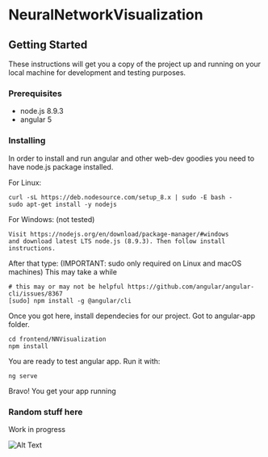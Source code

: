 # NeuralNetworkVisualization

## Getting Started

These instructions will get you a copy of the project up and running on your local machine for development and testing purposes.

### Prerequisites

* node.js 8.9.3
* angular 5

### Installing

In order to install and run angular and other web-dev goodies you need to have node.js package installed.

For Linux:
```
curl -sL https://deb.nodesource.com/setup_8.x | sudo -E bash -
sudo apt-get install -y nodejs
```

For Windows: (not tested)
```
Visit https://nodejs.org/en/download/package-manager/#windows
and download latest LTS node.js (8.9.3). Then follow install instructions. 
```

After that type: (IMPORTANT: sudo only required on Linux and macOS machines)
This may take a while
```
# this may or may not be helpful https://github.com/angular/angular-cli/issues/8367
[sudo] npm install -g @angular/cli
```

Once you got here, install dependecies for our project. Got to angular-app folder.

```
cd frontend/NNVisualization
npm install
```

You are ready to test angular app. Run it with:

```
ng serve
```

Bravo! You get your app running


### Random stuff here

Work in progress

![Alt Text](https://media.giphy.com/media/Jg41tM6Bk71te/giphy.gif)
